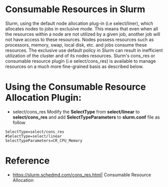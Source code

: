 # Consumable Resources in Slurm
Slurm, using the default node allocation plug-in (i.e select/liner), which allocates nodes to jobs in exclusive mode. This means that even when all the resources within a node are not utilized by a given job, another job will not have access to these resources. Nodes possess resources such as processors, memory, swap, local disk, etc. and jobs consume these resources. The exclusive use default policy in Slurm can result in inefficient utilization of the cluster and of its nodes resources. Slurm's cons_res or consumable resource plugin (i.e select/cons_res) is available to manage resources on a much more fine-grained basis as described below.
# Using the Consumable Resource Allocation Plugin:
- select/cons_res
Modify the **SelectType** from **select/linear** to **select/cons_res** and add **SelectTypeParameters**  to **slurm.conf** file as follow
````
SelectType=select/cons_res
#SelectType=select/linear
SelectTypeParameters=CR_CPU_Memory
````
# Reference
- https://slurm.schedmd.com/cons_res.html| Consumable Resource Allocation

